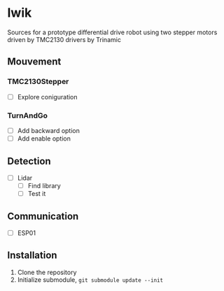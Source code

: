 # Iwik
Sources for a prototype differential drive robot using two stepper motors driven by TMC2130 drivers by Trinamic

## Mouvement
### TMC2130Stepper
- [ ] Explore coniguration

### TurnAndGo
- [ ] Add backward option
- [ ] Add enable option

## Detection
- [ ] Lidar
  - [ ] Find library
  - [ ] Test it

## Communication
- [ ] ESP01

## Installation
1. Clone the repository
2. Initialize submodule, `git submodule update --init`
